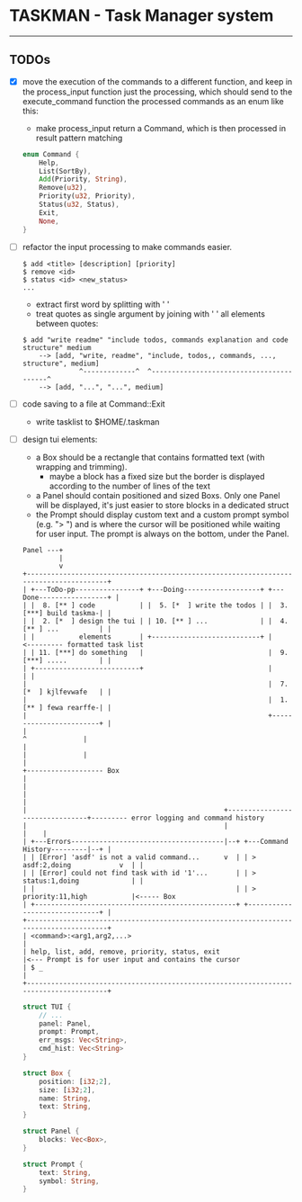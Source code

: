 # TASKMAN - Task Manager system
---

## TODOs

- [x] move the execution of the commands to a different function, and keep in the process_input function
	just the processing, which should send to the execute_command function the processed commands as an enum like this:

    - make process_input return a Command, which is then processed in result pattern matching

    ```rust
    enum Command {
        Help,
        List(SortBy),
        Add(Priority, String),
        Remove(u32),
        Priority(u32, Priority),
        Status(u32, Status),
        Exit,
        None,
    }
    ```

- [ ] refactor the input processing to make commands easier.
	
    ```
    $ add <title> [description] [priority]
    $ remove <id>
    $ status <id> <new_status>
    ...
    ```
	
	- extract first word by splitting with ' '
	- treat quotes as single argument by joining with ' ' all elements between quotes:

    ```
    $ add "write readme" "include todos, commands explanation and code structure" medium
        --> [add, "write, readme", "include, todos,, commands, ..., structure", medium]
                  ^-------------^  ^-----------------------------------------^
        --> [add, "...", "...", medium]
    ```

- [ ] code saving to a file at Command::Exit
	- write tasklist to $HOME/.taskman

- [ ] design tui elements:
	- a Box should be a rectangle that contains formatted text (with wrapping and trimming).
		- maybe a block has a fixed size but the border is displayed according to the number of lines of the text
	- a Panel should contain positioned and sized Boxs.
	  Only one Panel will be displayed, it's just easier to store blocks in a dedicated struct
	- the Prompt should display custom text and a custom prompt symbol (e.g. "> ")
	  and is where the cursor will be positioned while waiting for user input.
	  The prompt is always on the bottom, under the Panel.
	

    ```
    Panel ---+
             |
             v
    +---------------------------------------------------------------------------------------+
    | +---ToDo-pp----------------+ +---Doing-------------------+ +---Done-----------------+ |
    | |  8. [** ] code           | |  5. [*  ] write the todos | |  3. [***] build taskma-| |
    | |  2. [*  ] design the tui | | 10. [** ] ...             | |  4. [** ] ...          | |
    | |           elements       | +---------------------------+ |                     <--------- formatted task list
    | | 11. [***] do something   |                               |  9. [***] .....        | |
    | +--------------------------+                               |                        | |
    |                                                            |  7. [*  ] kjlfevwafe   | |
    |                                                            |  1. [** ] fewa rearffe-| |
    |                                                            +------------------------+ |
    |                                                                        ^              |
    |                                                                        |              |
    |                                                                        +------------------- Box
    |                                                                                       |
    |                                                                                       |
    |                                                 +--------------------------------+--------- error logging and command history
    |                                                 |                                |    |
    | +---Errors--------------------------------------|--+ +---Command History---------|--+ |
    | | [Error] 'asdf' is not a valid command...      v  | | > asdf:2,doing            v  | |
    | | [Error] could not find task with id '1'...       | | > status:1,doing             | |
    | |                                                  | | > priority:11,high           |<----- Box
    | +--------------------------------------------------+ +------------------------------+ |
    +---------------------------------------------------------------------------------------+     
    | <command>:<arg1,arg2,...>                                                             |
    | help, list, add, remove, priority, status, exit                                       |<--- Prompt is for user input and contains the cursor
    | $ _                                                                                   |
    +---------------------------------------------------------------------------------------+
    ```

    ```rust
    struct TUI {
        // ...
        panel: Panel,
        prompt: Prompt,
        err_msgs: Vec<String>,
        cmd_hist: Vec<String>
    }

    struct Box {
        position: [i32;2],
        size: [i32;2],
        name: String,
        text: String,
    }

    struct Panel {
        blocks: Vec<Box>,
    }

    struct Prompt {
        text: String,
        symbol: String,
    }
    ```
